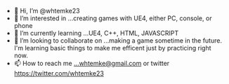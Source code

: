 - 👋 Hi, I’m @whtemke23
- 👀 I’m interested in ...creating games with UE4, either PC, console, or phone
- 🌱 I’m currently learning ...UE4, C++, HTML, JAVASCRIPT
- 💞️ I’m looking to collaborate on ...making a game sometime in the future. I'm learning basic things to make me efficent just by practicing right now.
- 📫 How to reach me ...whtemke@gmail.com or twitter https://twitter.com/whtemke23

<!---
whtemke23/whtemke23 is a ✨ special ✨ repository because its `README.md` (this file) appears on your GitHub profile.
You can click the Preview link to take a look at your changes.
--->
